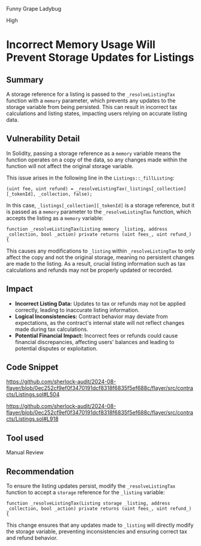 Funny Grape Ladybug

High

# Incorrect Memory Usage Will Prevent Storage Updates for Listings

## Summary
A storage reference for a listing is passed to the `_resolveListingTax` function with a `memory` parameter, which prevents any updates to the storage variable from being persisted. This can result in incorrect tax calculations and listing states, impacting users relying on accurate listing data.

## Vulnerability Detail
In Solidity, passing a storage reference as a `memory` variable means the function operates on a copy of the data, so any changes made within the function will not affect the original storage variable. 

This issue arises in the following line in the `Listings::_fillListing`:

```solidity
(uint fee, uint refund) = _resolveListingTax(_listings[_collection][_tokenId], _collection, false);

```

In this case, `_listings[_collection][_tokenId]` is a storage reference, but it is passed as a `memory` parameter to the `_resolveListingTax` function, which accepts the listing as a `memory` variable:

```solidity
function _resolveListingTax(Listing memory _listing, address _collection, bool _action) private returns (uint fees_, uint refund_) {
```

This causes any modifications to `_listing` within `_resolveListingTax` to only affect the copy and not the original storage, meaning no persistent changes are made to the listing. As a result, crucial listing information such as tax calculations and refunds may not be properly updated or recorded.

## Impact
- **Incorrect Listing Data:** Updates to tax or refunds may not be applied correctly, leading to inaccurate listing information.
- **Logical Inconsistencies:** Contract behavior may deviate from expectations, as the contract's internal state will not reflect changes made during tax calculations.
- **Potential Financial Impact:** Incorrect fees or refunds could cause financial discrepancies, affecting users' balances and leading to potential disputes or exploitation.

## Code Snippet
https://github.com/sherlock-audit/2024-08-flayer/blob/0ec252cf9ef0f3470191dcf8318f6835f5ef688c/flayer/src/contracts/Listings.sol#L504

https://github.com/sherlock-audit/2024-08-flayer/blob/0ec252cf9ef0f3470191dcf8318f6835f5ef688c/flayer/src/contracts/Listings.sol#L918

## Tool used

Manual Review

## Recommendation

To ensure the listing updates persist, modify the `_resolveListingTax` function to accept a `storage` reference for the `_listing` variable:

```solidity
function _resolveListingTax(Listing storage _listing, address _collection, bool _action) private returns (uint fees_, uint refund_) {
```

This change ensures that any updates made to `_listing` will directly modify the storage variable, preventing inconsistencies and ensuring correct tax and refund behavior.